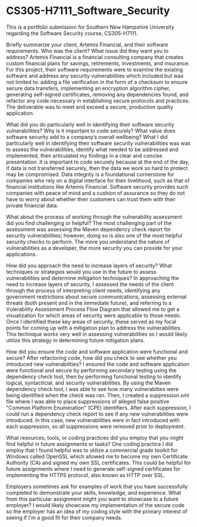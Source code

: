 # CS305-H7111_Software_Security
This is a portfolio submission for Southern New Hampshire University regarding the Software Security course, CS305-H7111.

Briefly summarize your client, Artemis Financial, and their software requirements. Who was the client? What issue did they want you to address?
Artemis Financial is a financial consulting company that creates custom financial plans for savings, retirements, investments, and insurance. For this project, their software requirements were to examine the existing software and address any security vulnerabilities which included but was not limited to: adding a file verification in the form of a checksum to ensure secure data transfers, implementing an encryption algorithm cipher, generating self-signed certificates, removing any dependencies found, and refactor any code necessary in establishing secure protocols and practices. The deliverable was to meet and exceed a secure, production quality application.

What did you do particularly well in identifying their software security vulnerabilities? Why is it important to code securely? What value does software security add to a company’s overall wellbeing?
What I did particularly well in identifying their software security vulnerabilities was was to assess the vulnerabilities, identify what needed to be addressed and implemented, then articulated my findings in a clear and concise presentation. It is important to code securely because at the end of the day, if data is not transferred securely, then the data we work so hard to protect may be compromised. Data integrity is a foundational cornerstone for companies who rely on a digital interface for their livelihood, such as that of financial institutions like Artemis Financial. Software security provides such companies with peace of mind and a cushion of assurance so they do not have to worry about whether their customers can trust them with their private financial data.

What about the process of working through the vulnerability assessment did you find challenging or helpful?
The most challenging part of the assessment was assessing the Maven dependency check report for security vulnerabilities; however, doing so is also one of the most helpful security checks to perform. The more you understand the nature of vulnerabilities as a developer, the more security you can provide for your applications.

How did you approach the need to increase layers of security? What techniques or strategies would you use in the future to assess vulnerabilities and determine mitigation techniques?
In approaching the need to increase layers of security, I assessed the needs of the client through the process of interpreting client needs, identifying any government restrictions about secure communications, assessing external threats (both present and in the immediate future), and referring to a Vulerability Assessment Process Flow Diagram that allowed me to get a visualization for which areas of security were applicable to those needs. Once I identified these key areas of security, these served as my focal points for coming up with a mitigation plan to address the vulnerabilities. This technique works very well in assessing vulnerabilities so I would likely utilize this strategy in determining future mitigation plans.

How did you ensure the code and software application were functional and secure? After refactoring code, how did you check to see whether you introduced new vulnerabilities?
I ensured the code and software application were functional and secure by performing secondary testing using the dependency check tool, then by performing functional testing to identify logical, syntacticial, and security vulnerabilities. By using the Maven dependency check tool, I was able to see how many vulnerabities were being identified when the check was ran. Then, I created a suppression.xml file where I was able to place suppressions of alleged false positive "Common  Platform Enumeration" (CPE) identifiers. After each suppression, I could run a dependency check report to see if any new vulnerabilities were introduced. In this case, new vulnerabilities were in fact introduced with each suppression, so all suppressions were removed prior to deployment.

What resources, tools, or coding practices did you employ that you might find helpful in future assignments or tasks?
One coding practice I did employ that I found helpful was to utilize a commercial grade toolkit for Windows called OpenSSL which allowed me to become my own Certificate Authority (CA) and signed my own SSL certificates. This could be helpful for future assignments where I need to generate self-signed certificates for implementing the HTTPS protocol, also known as HTTP over SSL.

Employers sometimes ask for examples of work that you have successfully completed to demonstrate your skills, knowledge, and experience. What from this particular assignment might you want to showcase to a future employer?
I would likely showcase my implementation of the secure code so the employer has an idea of my coding style with the primary interest of seeing if I'm a good fit for their company needs.
